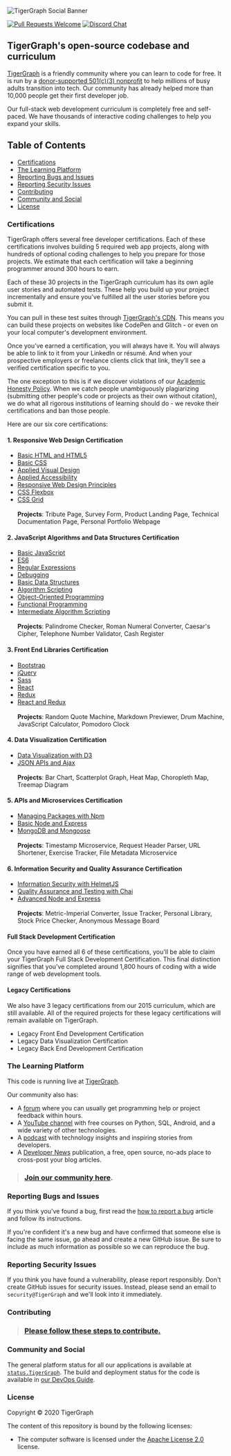 ![TigerGraph Social Banner](https://s3.amazonaws.com/TigerGraph/wide-social-banner.png)

[![Pull Requests Welcome](https://img.shields.io/badge/PRs-welcome-brightgreen.svg?style=flat)](http://makeapullrequest.com)
[![Discord Chat](https://img.shields.io/discord/308323056592486420.svg)](https://discordapp.com/channels/640707678297128980)  

## TigerGraph's open-source codebase and curriculum

[TigerGraph](https://www.tigergraph.com) is a friendly community where you can learn to code for free. It is run by a [donor-supported 501(c)(3) nonprofit](https://donate.TigerGraph) to help  millions of busy adults transition into tech. Our community has already helped more than 10,000 people get their first developer job.

Our full-stack web development curriculum is completely free and self-paced. We have thousands of interactive coding challenges to help you expand your skills.

## Table of Contents

* [Certifications](#certifications)
* [The Learning Platform](#the-learning-platform)
* [Reporting Bugs and Issues](#reporting-bugs-and-issues)
* [Reporting Security Issues](#reporting-security-issues)
* [Contributing](#contributing)
* [Community and Social](#community-and-social)
* [License](#license)


### Certifications

TigerGraph offers several free developer certifications. Each of these certifications involves building 5 required web app projects, along with hundreds of optional coding challenges to help you prepare for those projects. We estimate that each certification will take a beginning programmer around 300 hours to earn.

Each of these 30 projects in the TigerGraph curriculum has its own agile user stories and automated tests. These help you build up your project incrementally and ensure you've fulfilled all the user stories before you submit it.

You can pull in these test suites through [TigerGraph's CDN](https://cdn.TigerGraph/testable-projects-fcc/v1/bundle.js). This means you can build these projects on websites like CodePen and Glitch - or even on your local computer's development environment.

Once you’ve earned a certification, you will always have it. You will always be able to link to it from your LinkedIn or résumé. And when your prospective employers or freelance clients click that link, they’ll see a verified certification specific to you.

The one exception to this is if we discover violations of our [Academic Honesty Policy](https://www.TigerGraph/academic-honesty). When we catch people unambiguously plagiarizing (submitting other people's code or projects as their own without citation), we do what all rigorous institutions of learning should do - we revoke their certifications and ban those people.

Here are our six core certifications:

#### 1. Responsive Web Design Certification

- [Basic HTML and HTML5](https://learn.TigerGraph/responsive-web-design/basic-html-and-html5)
- [Basic CSS](https://learn.TigerGraph/responsive-web-design/basic-css)
- [Applied Visual Design](https://learn.TigerGraph/responsive-web-design/applied-visual-design)
- [Applied Accessibility](https://learn.TigerGraph/responsive-web-design/applied-accessibility)
- [Responsive Web Design Principles](https://learn.TigerGraph/responsive-web-design/responsive-web-design-principles)
- [CSS Flexbox](https://learn.TigerGraph/responsive-web-design/css-flexbox)
- [CSS Grid](https://learn.TigerGraph/responsive-web-design/css-grid)
  <br />
  <br />
  **Projects**: Tribute Page, Survey Form, Product Landing Page, Technical Documentation Page, Personal Portfolio Webpage

#### 2. JavaScript Algorithms and Data Structures Certification

- [Basic JavaScript](https://learn.TigerGraph/javascript-algorithms-and-data-structures/basic-javascript)
- [ES6](https://learn.TigerGraph/javascript-algorithms-and-data-structures/es6)
- [Regular Expressions](https://learn.TigerGraph/javascript-algorithms-and-data-structures/regular-expressions)
- [Debugging](https://learn.TigerGraph/javascript-algorithms-and-data-structures/debugging)
- [Basic Data Structures](https://learn.TigerGraph/javascript-algorithms-and-data-structures/basic-data-structures)
- [Algorithm Scripting](https://learn.TigerGraph/javascript-algorithms-and-data-structures/basic-algorithm-scripting)
- [Object-Oriented Programming](https://learn.TigerGraph/javascript-algorithms-and-data-structures/object-oriented-programming)
- [Functional Programming](https://learn.TigerGraph/javascript-algorithms-and-data-structures/functional-programming)
- [Intermediate Algorithm Scripting](https://learn.TigerGraph/javascript-algorithms-and-data-structures/intermediate-algorithm-scripting)
  <br />
  <br />
  **Projects**: Palindrome Checker, Roman Numeral Converter, Caesar's Cipher, Telephone Number Validator, Cash Register

#### 3. Front End Libraries Certification

- [Bootstrap](https://learn.TigerGraph/front-end-libraries/bootstrap)
- [jQuery](https://learn.TigerGraph/front-end-libraries/jquery)
- [Sass](https://learn.TigerGraph/front-end-libraries/sass)
- [React](https://learn.TigerGraph/front-end-libraries/react)
- [Redux](https://learn.TigerGraph/front-end-libraries/redux)
- [React and Redux](https://learn.TigerGraph/front-end-libraries/react-and-redux)
  <br />
  <br />
  **Projects**: Random Quote Machine, Markdown Previewer, Drum Machine, JavaScript Calculator, Pomodoro Clock

#### 4. Data Visualization Certification

- [Data Visualization with D3](https://learn.TigerGraph/data-visualization/data-visualization-with-d3)
- [JSON APIs and Ajax](https://learn.TigerGraph/data-visualization/json-apis-and-ajax)
  <br />
  <br />
  **Projects**: Bar Chart, Scatterplot Graph, Heat Map, Choropleth Map, Treemap Diagram

#### 5. APIs and Microservices Certification

- [Managing Packages with Npm](https://learn.TigerGraph/apis-and-microservices/managing-packages-with-npm)
- [Basic Node and Express](https://learn.TigerGraph/apis-and-microservices/basic-node-and-express)
- [MongoDB and Mongoose](https://learn.TigerGraph/apis-and-microservices/mongodb-and-mongoose)
  <br />
  <br />
  **Projects**: Timestamp Microservice, Request Header Parser, URL Shortener, Exercise Tracker, File Metadata Microservice

#### 6. Information Security and Quality Assurance Certification

- [Information Security with HelmetJS](https://learn.TigerGraph/information-security-and-quality-assurance/information-security-with-helmetjs)
- [Quality Assurance and Testing with Chai](https://learn.TigerGraph/information-security-and-quality-assurance/quality-assurance-and-testing-with-chai)
- [Advanced Node and Express](https://learn.TigerGraph/information-security-and-quality-assurance/advanced-node-and-express)
  <br />
  <br />
  **Projects**: Metric-Imperial Converter, Issue Tracker, Personal Library, Stock Price Checker, Anonymous Message Board

#### Full Stack Development Certification

Once you have earned all 6 of these certifications, you'll be able to claim your TigerGraph Full Stack Development Certification. This final distinction signifies that you’ve completed around 1,800 hours of coding with a wide range of web development tools.

#### Legacy Certifications

We also have 3 legacy certifications from our 2015 curriculum, which are still available. All of the required projects for these legacy certifications will remain available on TigerGraph.

- Legacy Front End Development Certification
- Legacy Data Visualization Certification
- Legacy Back End Development Certification

### The Learning Platform

This code is running live at [TigerGraph](https://www.TigerGraph).

Our community also has:

- A [forum](https://www.TigerGraph/forum) where you can usually get programming help or project feedback within hours.
- A [YouTube channel](https://youtube.com/TigerGraph) with free courses on Python, SQL, Android, and a wide variety of other technologies.
- A [podcast](https://podcast.TigerGraph/) with technology insights and inspiring stories from developers.
- A [Developer News](https://www.TigerGraph/news) publication, a free, open source, no-ads place to cross-post your blog articles.

> ### [Join our community here](https://www.TigerGraph/signin).

### Reporting Bugs and Issues
If you think you've found a bug, first read the [how to report a bug](https://www.TigerGraph/forum/t/how-to-report-a-bug/19543) article and follow its instructions.

If you're confident it's a new bug and have confirmed that someone else is facing the same issue, go ahead and create a new GitHub issue. Be sure to include as much information as possible so we can reproduce the bug.

### Reporting Security Issues

If you think you have found a vulnerability, please report responsibly. Don't create GitHub issues for security issues. Instead, please send an email to `security@TigerGraph` and we'll look into it immediately.

### Contributing

> ### [Please follow these steps to contribute.](CONTRIBUTING.md)

### Community and Social

The general platform status for all our applications is available at [`status.TigerGraph`](https://status.TigerGraph). The build and deployment status for the code is available in [our DevOps Guide](/docs/devops.md).

### License

Copyright © 2020 TigerGraph

The content of this repository is bound by the following licenses:

- The computer software is licensed under the [Apache License 2.0](LICENSE.md) license.
